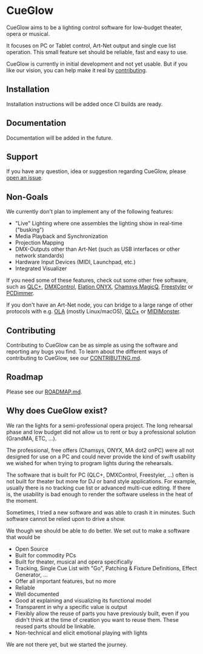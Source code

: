# CueGlow

CueGlow aims to be a lighting control software for low-budget theater, opera or 
musical. 

It focuses on PC or Tablet control, Art-Net output and single cue 
list operation. This small feature set should be reliable, fast and easy to use. 

CueGlow is currently in initial development and not yet usable. But if you like 
our vision, you can help make it real by [contributing](#contributing). 

## Installation

Installation instructions will be added once CI builds are ready.  

## Documentation

Documentation will be added in the future. 

## Support

If you have any question, idea or suggestion regarding CueGlow, please [open 
an issue](https://github.com/cueglow/cueglow/issues/new). 

## Non-Goals

We currently don't plan to implement any of the following features: 

- "Live" Lighting where one assembles the lighting show in real-time ("busking")
- Media Playback and Synchronization
- Projection Mapping
- DMX-Outputs other than Art-Net (such as USB interfaces or other network standards)
- Hardware Input Devices (MIDI, Launchpad, etc.)
- Integrated Visualizer

If you need some of these features, check out some other free software, such as 
[QLC+](https://www.qlcplus.org/), 
[DMXControl](https://dmxcontrol.de/en/), 
[Elation ONYX](https://support.obsidiancontrol.com/Content/Home.htm), 
[Chamsys MagicQ](https://chamsyslighting.com/pages/magicq-downloads), 
[Freestyler](http://www.freestylerdmx.be/) or 
[PCDimmer](https://www.pcdimmer.de/). 

If you don't have an Art-Net node, you can bridge to a large range of other 
protocols with e.g. 
[OLA](https://github.com/OpenLightingProject/ola) (mostly Linux/macOS),
[QLC+](https://www.qlcplus.org/) or
[MIDIMonster](https://midimonster.net/). 

## Contributing

Contributing to CueGlow can be as simple as using the software and reporting any
bugs you find. To learn about the different ways of contributing to CueGlow, see
our [CONTRIBUTING.md](CONTRIBUTING.md). 

## Roadmap

Please see our [ROADMAP.md](ROADMAP.md). 

## Why does CueGlow exist?

We ran the lights for a semi-professional opera project. The long rehearsal phase and 
low budget did not allow us to rent or buy a professional solution (GrandMA, ETC, ...).  

The professional, free offers (Chamsys, ONYX, MA dot2 onPC) were all not designed 
for use on a PC and could never provide the kind of swift usability we wished for when trying 
to program lights during the rehearsals. 

The software that is built for PC (QLC+, DMXControl, Freestyler, ...) often is
not built for theater but more for DJ or band style applications. For example,
usually there is no tracking cue list or advanced multi-cue editing. If there
is, the usability is bad enough to render the software useless in the heat of
the moment. 

Sometimes, I tried a new software and was able to crash it in minutes. Such
software cannot be relied upon to drive a show. 

We though we should be able to do better. We set out to make a software that would be
- Open Source 
- Built for commodity PCs 
- Built for theater, musical and opera specifically
- Tracking, Single Cue List with "Go", Patching & Fixture Definitions, Effect Generator, ... 
- Offer all important features, but no more
- Reliable 
- Well documented 
- Good at explaining and visualizing its functional model 
- Transparent in why a specific value is output 
- Flexibly allow the reuse of parts you have previously built, even if you
  didn't think at the time of creation you want to reuse them. These reused
  parts should be linkable.  
- Non-technical and elicit emotional playing with lights 

We are not there yet, but we started the journey. 